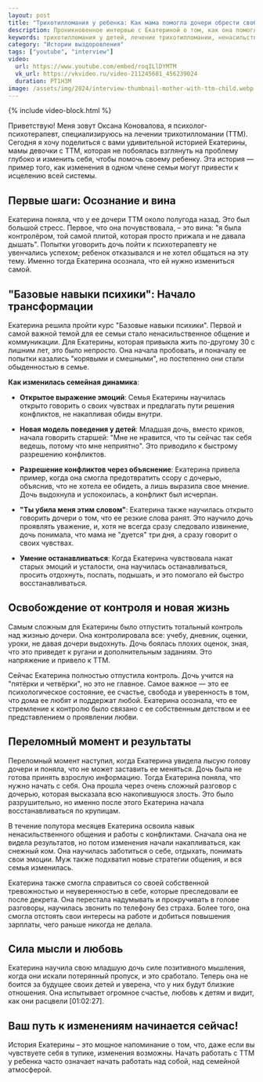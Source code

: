 ```yaml
---
layout: post
title: "Трихотилломания у ребенка: Как мама помогла дочери обрести свободу за 4,5 месяца терапии — интервью с Екатериной"
description: Проникновенное интервью с Екатериной о том, как она помогла своей дочери справиться с трихотилломанией, изменив себя. Узнайте, как ненасильственное общение, управление эмоциями и отказ от тотального контроля привели к исцелению семьи.
keywords: трихотилломания у детей, лечение трихотилломании, ненасильственное общение, родительский контроль, семейная терапия, влияние родителей на детей, история успеха трихотилломания, психотерапия для родителей, Оксана Коновалова психолог, как перестать контролировать ребенка.
category: "Истории выздоровления"
tags: ["youtube", "interview"]
video:
  url: https://www.youtube.com/embed/roqILlDYMTM
  vk_url: https://vkvideo.ru/video-211245681_456239024
  duration: PT1H3M
image: /assets/img/2024/interview-thumbnail-mother-with-ttm-child.webp
---
```


{% include video-block.html %}

Приветствую! Меня зовут Оксана Коновалова, я психолог-психотерапевт, специализируюсь на лечении трихотилломании (ТТМ). Сегодня я хочу поделиться с вами удивительной историей Екатерины, мамы девочки с ТТМ, которая не побоялась взглянуть на проблему глубоко и изменить себя, чтобы помочь своему ребенку. Эта история — пример того, как изменения в одном члене семьи могут привести к исцелению всей системы.

## Первые шаги: Осознание и вина

Екатерина поняла, что у ее дочери ТТМ около полугода назад. Это был большой стресс. Первое, что она почувствовала, – это вина: "я была контролёром, той самой плитой, которая просто прижала и не давала дышать". Попытки уговорить дочь пойти к психотерапевту не увенчались успехом; ребенок отказывался и не хотел общаться на эту тему. Именно тогда Екатерина осознала, что ей нужно измениться самой.

## "Базовые навыки психики": Начало трансформации

Екатерина решила пройти курс "Базовые навыки психики". Первой и самой важной темой для ее семьи стало ненасильственное общение и коммуникации. Для Екатерины, которая привыкла жить по-другому 30 с лишним лет, это было непросто. Она начала пробовать, и поначалу ее попытки казались "корявыми и смешными", но постепенно они стали обыденностью в семье.

**Как изменилась семейная динамика**:

- **Открытое выражение эмоций**: Семья Екатерины научилась открыто говорить о своих чувствах и предлагать пути решения конфликтов, не накапливая обиды внутри.

- **Новая модель поведения у детей**: Младшая дочь, вместо криков, начала говорить старшей: "Мне не нравится, что ты сейчас так себя ведешь, потому что мне неприятно". Это приводило к быстрому разрешению конфликтов.

- **Разрешение конфликтов через объяснение**: Екатерина привела пример, когда она смогла предотвратить ссору с дочерью, объяснив, что не хотела ее обидеть, а лишь выразила свое мнение. Дочь выдохнула и успокоилась, а конфликт был исчерпан.

- **"Ты убила меня этим словом"**: Екатерина также научилась открыто говорить дочери о том, что ее резкие слова ранят. Это научило дочь проявлять уважение, и, хотя не всегда сразу следовало извинение, дочь понимала, что мама не "дуется" три дня, а сразу говорит о своих чувствах.

- **Умение останавливаться**: Когда Екатерина чувствовала накат старых эмоций и усталости, она научилась останавливаться, просить отдохнуть, поспать, подышать, и это помогало ей быстро восстанавливаться.

## Освобождение от контроля и новая жизнь

Самым сложным для Екатерины было отпустить тотальный контроль над жизнью дочери. Она контролировала все: учебу, дневник, оценки, уроки, не давая дочери выдохнуть. Дочь боялась плохих оценок, зная, что это приведет к ругани и дополнительным заданиям. Это напряжение и привело к ТТМ.

Сейчас Екатерина полностью отпустила контроль. Дочь учится на "пятёрки и четвёрки", но это не главное. Самое важное — это ее психологическое состояние, ее счастье, свобода и уверенность в том, что дома ее любят и поддержат любой. Екатерина осознала, что ее стремление к контролю было связано с ее собственным детством и ее представлением о проявлении любви.

## Переломный момент и результаты

Переломный момент наступил, когда Екатерина увидела лысую голову дочери и поняла, что не может заставить ее меняться. Дочь была не готова принять взрослую информацию. Тогда Екатерина поняла, что нужно начать с себя. Она прошла через очень сложный разговор с дочерью, которая высказала всю накопившуюся злость. Это было разрушительно, но именно после этого Екатерина начала восстанавливаться по крупицам.

В течение полутора месяцев Екатерина освоила навык ненасильственного общения и работы с конфликтами. Сначала она не видела результатов, но потом изменения начали накапливаться, как снежный ком. Она научилась заботиться о себе, отдыхать, понимать свои эмоции. Муж также подхватил новые стратегии общения, и вся семья изменилась.

Екатерина также смогла справиться со своей собственной тревожностью и неуверенностью в себе, которые преследовали ее после декрета. Она перестала надумывать и прокручивать в голове разговоры, научилась звонить по телефону без страха. Более того, она смогла отстоять свои интересы на работе и добиться повышения зарплаты, чего раньше никогда не делала.

## Сила мысли и любовь

Екатерина научила свою младшую дочь силе позитивного мышления, когда они искали потерянный пропуск, и это сработало. Теперь она не боится за будущее своих детей и уверена, что у них будут близкие отношения. Она испытывает огромное счастье, любовь к детям и видит, как они расцвели [01:02:27].

## Ваш путь к изменениям начинается сейчас!

История Екатерины – это мощное напоминание о том, что, даже если вы чувствуете себя в тупике, изменения возможны. Начать работать с ТТМ у ребенка часто означает начать работать над собой, над семейной атмосферой.